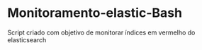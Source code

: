# Monitoramento-elastic-Bash
Script criado com objetivo de monitorar índices em vermelho do elasticsearch 

